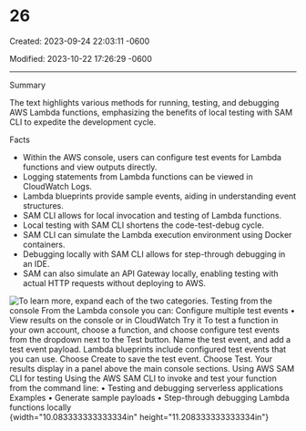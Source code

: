 # 26

Created: 2023-09-24 22:03:11 -0600

Modified: 2023-10-22 17:26:29 -0600

---

Summary

The text highlights various methods for running, testing, and debugging AWS Lambda functions, emphasizing the benefits of local testing with SAM CLI to expedite the development cycle.

Facts

- Within the AWS console, users can configure test events for Lambda functions and view outputs directly.
- Logging statements from Lambda functions can be viewed in CloudWatch Logs.
- Lambda blueprints provide sample events, aiding in understanding event structures.
- SAM CLI allows for local invocation and testing of Lambda functions.
- Local testing with SAM CLI shortens the code-test-debug cycle.
- SAM CLI can simulate the Lambda execution environment using Docker containers.
- Debugging locally with SAM CLI allows for step-through debugging in an IDE.
- SAM can also simulate an API Gateway locally, enabling testing with actual HTTP requests without deploying to AWS.





![To learn more, expand each of the two categories. Testing from the console From the Lambda console you can: Configure multiple test events • View results on the console or in CloudWatch Try it To test a function in your own account, choose a function, and choose configure test events from the dropdown next to the Test button. Name the test event, and add a test event payload. Lambda blueprints include configured test events that you can use. Choose Create to save the test event. Choose Test. Your results display in a panel above the main console sections. Using AWS SAM CLI for testing Using the AWS SAM CLI to invoke and test your function from the command line: • Testing and debugging serverless applications Examples • Generate sample payloads • Step-through debugging Lambda functions locally ](../../../media/AWS-Developing-Serverless-Solutions-on-AWS-Module-7---Lambda-26-image1.png){width="10.083333333333334in" height="11.208333333333334in"}



